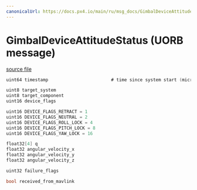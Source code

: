 ```yaml
---
canonicalUrl: https://docs.px4.io/main/ru/msg_docs/GimbalDeviceAttitudeStatus
---
```


# GimbalDeviceAttitudeStatus (UORB message)



[source file](https://github.com/PX4/PX4-Autopilot/blob/release/1.14/msg/GimbalDeviceAttitudeStatus.msg)

```c
uint64 timestamp                        # time since system start (microseconds)

uint8 target_system
uint8 target_component
uint16 device_flags

uint16 DEVICE_FLAGS_RETRACT = 1
uint16 DEVICE_FLAGS_NEUTRAL = 2
uint16 DEVICE_FLAGS_ROLL_LOCK = 4
uint16 DEVICE_FLAGS_PITCH_LOCK = 8
uint16 DEVICE_FLAGS_YAW_LOCK = 16

float32[4] q
float32 angular_velocity_x
float32 angular_velocity_y
float32 angular_velocity_z

uint32 failure_flags

bool received_from_mavlink

```
